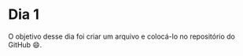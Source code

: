 # Dia 1

O objetivo desse dia foi criar um arquivo e colocá-lo no repositório do GitHub :smile:.



